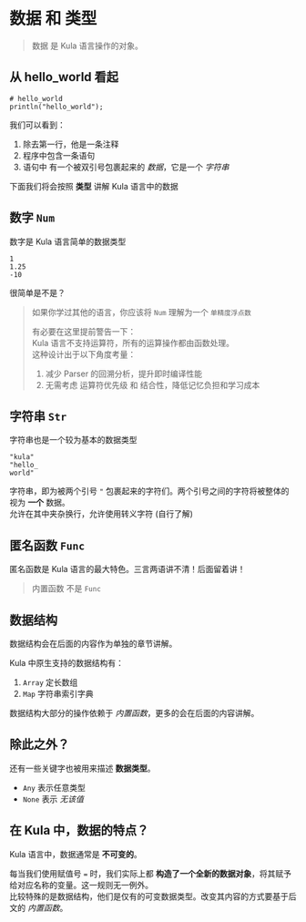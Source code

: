# 数据 和 类型
> 数据 是 Kula 语言操作的对象。

## 从 hello_world 看起
```kula
# hello_world
println("hello_world");
```

我们可以看到：
1. 除去第一行，他是一条注释
2. 程序中包含一条语句
3. 语句中 有一个被双引号包裹起来的 *数据*，它是一个 *字符串*

下面我们将会按照 **类型** 讲解 Kula 语言中的数据

## 数字 `Num`
数字是 Kula 语言简单的数据类型
```
1
1.25
-10
```

很简单是不是？

> 如果你学过其他的语言，你应该将 `Num` 理解为一个 `单精度浮点数`    
> 
> 有必要在这里提前警告一下：    
> Kula 语言不支持运算符，所有的运算操作都由函数处理。    
> 这种设计出于以下角度考量：     
> 1. 减少 Parser 的回溯分析，提升即时编译性能
> 2. 无需考虑 运算符优先级 和 结合性，降低记忆负担和学习成本
 
## 字符串 `Str`
字符串也是一个较为基本的数据类型
```
"kula"
"hello_
world"
```

字符串，即为被两个引号 `"` 包裹起来的字符们。两个引号之间的字符将被整体的视为 **一个** 数据。    
允许在其中夹杂换行，允许使用转义字符 (自行了解)

## 匿名函数 `Func`
匿名函数是 Kula 语言的最大特色。三言两语讲不清！后面留着讲！

> 内置函数 不是 `Func`

## 数据结构
数据结构会在后面的内容作为单独的章节讲解。 

Kula 中原生支持的数据结构有：
1. `Array` 定长数组
2. `Map` 字符串索引字典

数据结构大部分的操作依赖于 *内置函数*，更多的会在后面的内容讲解。

## 除此之外？
还有一些关键字也被用来描述 **数据类型**。

* `Any` 表示任意类型
* `None` 表示 *无该值*

## 在 Kula 中，数据的特点？
Kula 语言中，数据通常是 **不可变的**。

每当我们使用赋值号 `=` 时，我们实际上都 **构造了一个全新的数据对象**，将其赋予给对应名称的变量。这一规则无一例外。     
比较特殊的是数据结构，他们是仅有的可变数据类型。改变其内容的方式要基于后文的 *内置函数*。